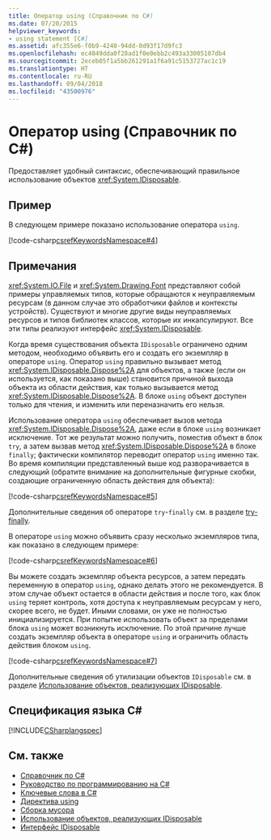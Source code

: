 ```yaml
---
title: Оператор using (Справочник по C#)
ms.date: 07/20/2015
helpviewer_keywords:
- using statement [C#]
ms.assetid: afc355e6-f0b9-4240-94dd-0d93f17d9fc3
ms.openlocfilehash: ec4849dda0f28ad1f0e0ebb2c493a33005107db4
ms.sourcegitcommit: 2eceb05f1a5bb261291a1f6a91c5153727ac1c19
ms.translationtype: HT
ms.contentlocale: ru-RU
ms.lasthandoff: 09/04/2018
ms.locfileid: "43500976"
---
```

# <a name="using-statement-c-reference"></a>Оператор using (Справочник по C#)
Предоставляет удобный синтаксис, обеспечивающий правильное использование объектов <xref:System.IDisposable>.  
  
## <a name="example"></a>Пример  
 В следующем примере показано использование оператора `using`.  
  
 [!code-csharp[csrefKeywordsNamespace#4](../../../csharp/language-reference/keywords/codesnippet/CSharp/using-statement_1.cs)]  
  
## <a name="remarks"></a>Примечания  
 <xref:System.IO.File> и <xref:System.Drawing.Font> представляют собой примеры управляемых типов, которые обращаются к неуправляемым ресурсам (в данном случае это обработчики файлов и контексты устройств). Существуют и многие другие виды неуправляемых ресурсов и типов библиотек классов, которые их инкапсулируют. Все эти типы реализуют интерфейс <xref:System.IDisposable>.  
  
Когда время существования объекта `IDisposable` ограничено одним методом, необходимо объявить его и создать его экземпляр в операторе `using`. Оператор `using` правильно вызывает метод <xref:System.IDisposable.Dispose%2A> для объектов, а также (если он используется, как показано выше) становится причиной выхода объекта из области действия, как только вызывается метод <xref:System.IDisposable.Dispose%2A>. В блоке `using` объект доступен только для чтения, и изменить или переназначить его нельзя.  
  
 Использование оператора `using` обеспечивает вызов метода <xref:System.IDisposable.Dispose%2A>, даже если в блоке `using` возникает исключение. Тот же результат можно получить, поместив объект в блок `try`, а затем вызвав метод <xref:System.IDisposable.Dispose%2A> в блоке `finally`; фактически компилятор переводит оператор `using` именно так. Во время компиляции представленный выше код разворачивается в следующий (обратите внимание на дополнительные фигурные скобки, создающие ограниченную область действия для объекта):  
  
 [!code-csharp[csrefKeywordsNamespace#5](../../../csharp/language-reference/keywords/codesnippet/CSharp/using-statement_2.cs)]  
 
 Дополнительные сведения об операторе `try`-`finally` см. в разделе [try-finally](try-finally.md).
  
 В операторе `using` можно объявить сразу несколько экземпляров типа, как показано в следующем примере:  
  
 [!code-csharp[csrefKeywordsNamespace#6](../../../csharp/language-reference/keywords/codesnippet/CSharp/using-statement_3.cs)]  
  
 Вы можете создать экземпляр объекта ресурсов, а затем передать переменную в оператор `using`, однако делать этого не рекомендуется. В этом случае объект остается в области действия и после того, как блок `using` теряет контроль, хотя доступа к неуправляемым ресурсам у него, скорее всего, не будет. Иными словами, он уже не полностью инициализируется. При попытке использовать объект за пределами блока `using` может возникнуть исключение. По этой причине лучше создать экземпляр объекта в операторе `using` и ограничить область действия блоком `using`.  
  
 [!code-csharp[csrefKeywordsNamespace#7](../../../csharp/language-reference/keywords/codesnippet/CSharp/using-statement_4.cs)]  
  
Дополнительные сведения об утилизации объектов `IDisposable` см. в разделе [Использование объектов, реализующих IDisposable](../../../standard/garbage-collection/using-objects.md).

## <a name="c-language-specification"></a>Спецификация языка C#  
 [!INCLUDE[CSharplangspec](~/includes/csharplangspec-md.md)]  
  
## <a name="see-also"></a>См. также

- [Справочник по C#](../../../csharp/language-reference/index.md)  
- [Руководство по программированию на C#](../../../csharp/programming-guide/index.md)  
- [Ключевые слова в C#](../../../csharp/language-reference/keywords/index.md)  
- [Директива using](../../../csharp/language-reference/keywords/using-directive.md)  
- [Сборка мусора](../../../standard/garbage-collection/index.md)  
- [Использование объектов, реализующих IDisposable](../../../standard/garbage-collection/using-objects.md)  
- [Интерфейс IDisposable](xref:System.IDisposable)
